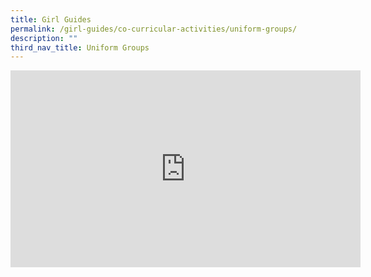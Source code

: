 ```yaml
---
title: Girl Guides
permalink: /girl-guides/co-curricular-activities/uniform-groups/
description: ""
third_nav_title: Uniform Groups
---
```

<iframe width="560" height="315" src="https://www.youtube.com/embed/UtgKzwbjmjU" title="YouTube video player" frameborder="0" allow="accelerometer; autoplay; clipboard-write; encrypted-media; gyroscope; picture-in-picture" allowfullscreen=""></iframe>